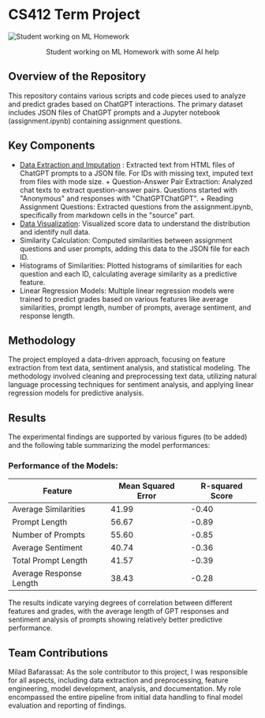 # CS412 Term Project

![Student working on ML Homework](https://github.com/Miladbaf/CS412_Term_Project/blob/main/DALL%C2%B7E%202024-01-17.png?raw=true)
<p align="center">Student working on ML Homework with some AI help</p>


## **Overview of the Repository**

This repository contains various scripts and code pieces used to analyze and predict grades based on ChatGPT interactions. The primary dataset includes JSON files of ChatGPT prompts and a Jupyter notebook (assignment.ipynb) containing assignment questions.

## **Key Components**

+ [Data Extraction and Imputation](Project_Notebook.ipynb##Data-Extraction-and-Imputation)
: Extracted text from HTML files of ChatGPT prompts to a JSON file. For IDs with missing text, imputed text from files with mode size.
                         + Question-Answer Pair Extraction: Analyzed chat texts to extract question-answer pairs. Questions started with "Anonymous" and responses with "ChatGPTChatGPT".
                         + Reading Assignment Questions: Extracted questions from the assignment.ipynb, specifically from markdown cells in the "source" part.  
+ [Data Visualization](Project_Notebook.ipynb##Data-Visualization): Visualized score data to understand the distribution and identify null data.  
+ Similarity Calculation: Computed similarities between assignment questions and user prompts, adding this data to the JSON file for each ID.  
+ Histograms of Similarities: Plotted histograms of similarities for each question and each ID, calculating average similarity as a predictive feature.  
+ Linear Regression Models: Multiple linear regression models were trained to predict grades based on various features like average similarities, prompt length, number of prompts, average sentiment, and response length.


## **Methodology**

The project employed a data-driven approach, focusing on feature extraction from text data, sentiment analysis, and statistical modeling. The methodology involved cleaning and preprocessing text data, utilizing natural language processing techniques for sentiment analysis, and applying linear regression models for predictive analysis.

## **Results**

The experimental findings are supported by various figures (to be added) and the following table summarizing the model performances:

### **Performance of the Models:**


| Feature                   | Mean Squared Error | R-squared Score |
|---------------------------|--------------------|-----------------|
| Average Similarities      | 41.99              | -0.40           |
| Prompt Length             | 56.67              | -0.89           |
| Number of Prompts         | 55.60              | -0.85           |
| Average Sentiment         | 40.74              | -0.36           |
| Total Prompt Length       | 41.57              | -0.39           |
| Average Response Length   | 38.43              | -0.28           |



The results indicate varying degrees of correlation between different features and grades, with the average length of GPT responses and sentiment analysis of prompts showing relatively better predictive performance.

## **Team Contributions**

Milad Bafarassat: As the sole contributor to this project, I was responsible for all aspects, including data extraction and preprocessing, feature engineering, model development, analysis, and documentation. My role encompassed the entire pipeline from initial data handling to final model evaluation and reporting of findings.

